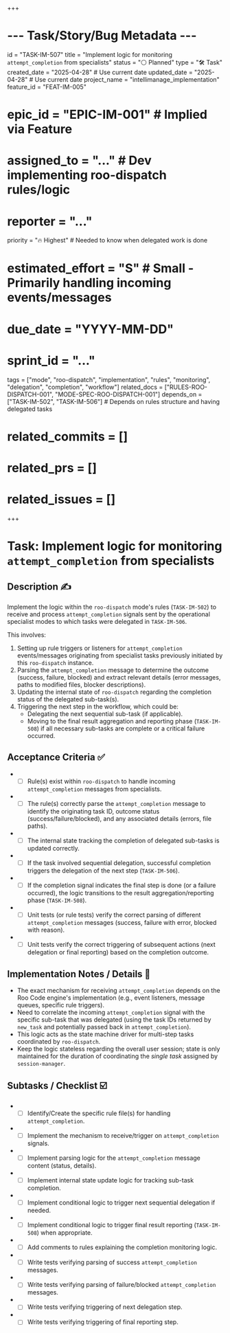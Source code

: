 +++
# --- Task/Story/Bug Metadata ---
id = "TASK-IM-507"
title = "Implement logic for monitoring `attempt_completion` from specialists"
status = "⚪️ Planned"
type = "🛠️ Task"
created_date = "2025-04-28" # Use current date
updated_date = "2025-04-28" # Use current date
project_name = "intellimanage_implementation"
feature_id = "FEAT-IM-005"
# epic_id = "EPIC-IM-001" # Implied via Feature
# assigned_to = "..." # Dev implementing roo-dispatch rules/logic
# reporter = "..."
priority = "🔥 Highest" # Needed to know when delegated work is done
# estimated_effort = "S" # Small - Primarily handling incoming events/messages
# due_date = "YYYY-MM-DD"
# sprint_id = "..."
tags = ["mode", "roo-dispatch", "implementation", "rules", "monitoring", "delegation", "completion", "workflow"]
related_docs = ["RULES-ROO-DISPATCH-001", "MODE-SPEC-ROO-DISPATCH-001"]
depends_on = ["TASK-IM-502", "TASK-IM-506"] # Depends on rules structure and having delegated tasks
# related_commits = []
# related_prs = []
# related_issues = []
+++

# Task: Implement logic for monitoring `attempt_completion` from specialists

## Description ✍️

Implement the logic within the `roo-dispatch` mode's rules (`TASK-IM-502`) to receive and process `attempt_completion` signals sent by the operational specialist modes to which tasks were delegated in `TASK-IM-506`.

This involves:
1.  Setting up rule triggers or listeners for `attempt_completion` events/messages originating from specialist tasks previously initiated by this `roo-dispatch` instance.
2.  Parsing the `attempt_completion` message to determine the outcome (success, failure, blocked) and extract relevant details (error messages, paths to modified files, blocker descriptions).
3.  Updating the internal state of `roo-dispatch` regarding the completion status of the delegated sub-task(s).
4.  Triggering the next step in the workflow, which could be:
    *   Delegating the next sequential sub-task (if applicable).
    *   Moving to the final result aggregation and reporting phase (`TASK-IM-508`) if all necessary sub-tasks are complete or a critical failure occurred.

## Acceptance Criteria ✅

*   - [ ] Rule(s) exist within `roo-dispatch` to handle incoming `attempt_completion` messages from specialists.
*   - [ ] The rule(s) correctly parse the `attempt_completion` message to identify the originating task ID, outcome status (success/failure/blocked), and any associated details (errors, file paths).
*   - [ ] The internal state tracking the completion of delegated sub-tasks is updated correctly.
*   - [ ] If the task involved sequential delegation, successful completion triggers the delegation of the next step (`TASK-IM-506`).
*   - [ ] If the completion signal indicates the final step is done (or a failure occurred), the logic transitions to the result aggregation/reporting phase (`TASK-IM-508`).
*   - [ ] Unit tests (or rule tests) verify the correct parsing of different `attempt_completion` messages (success, failure with error, blocked with reason).
*   - [ ] Unit tests verify the correct triggering of subsequent actions (next delegation or final reporting) based on the completion outcome.

## Implementation Notes / Details 📝

*   The exact mechanism for receiving `attempt_completion` depends on the Roo Code engine's implementation (e.g., event listeners, message queues, specific rule triggers).
*   Need to correlate the incoming `attempt_completion` signal with the specific sub-task that was delegated (using the task IDs returned by `new_task` and potentially passed back in `attempt_completion`).
*   This logic acts as the state machine driver for multi-step tasks coordinated by `roo-dispatch`.
*   Keep the logic stateless regarding the overall user session; state is only maintained for the duration of coordinating the *single task* assigned by `session-manager`.

## Subtasks / Checklist ☑️

*   - [ ] Identify/Create the specific rule file(s) for handling `attempt_completion`.
*   - [ ] Implement the mechanism to receive/trigger on `attempt_completion` signals.
*   - [ ] Implement parsing logic for the `attempt_completion` message content (status, details).
*   - [ ] Implement internal state update logic for tracking sub-task completion.
*   - [ ] Implement conditional logic to trigger next sequential delegation if needed.
*   - [ ] Implement conditional logic to trigger final result reporting (`TASK-IM-508`) when appropriate.
*   - [ ] Add comments to rules explaining the completion monitoring logic.
*   - [ ] Write tests verifying parsing of success `attempt_completion` messages.
*   - [ ] Write tests verifying parsing of failure/blocked `attempt_completion` messages.
*   - [ ] Write tests verifying triggering of next delegation step.
*   - [ ] Write tests verifying triggering of final reporting step.